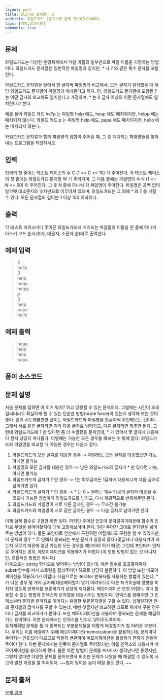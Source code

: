 ```yaml
---
layout: post
title: 알고리즘 문제풀이 2
subtitle: 와일드카드 (알고스팟 문제 ID:WILDCARD)
tags: [개발,알고리즘]
comments: true
---    
```



## 문제

와일드카드는 다양한 운영체제에서 파일 이름의 일부만으로 파일 이름을 지정하는 방법이다. 와일드카드 문자열은 일반적인 파일명과 같지만, * 나 ? 와 같은 특수 문자를 포함한다.

와일드카드 문자열을 앞에서 한 글자씩 파일명과 비교해서, 모든 글자가 일치했을 때 해당 와일드카드 문자열이 파일명과 매치된다고 하자. 단, 와일드카드 문자열에 포함된 ? 는 어떤 글자와 비교해도 일치한다고 가정하며, * 는 0 글자 이상의 어떤 문자열에도 일치한다고 본다.

예를 들어 와일드 카드 he?p 는 파일명 help 에도, heap 에도 매치되지만, helpp 에는 매치되지 않는다. 와일드 카드 *p* 는 파일명 help 에도, papa 에도 매치되지만, hello 에는 매치되지 않는다.

와일드카드 문자열과 함께 파일명의 집합이 주어질 때, 그 중 매치되는 파일명들을 찾아내는 프로그램을 작성하시오.

## 입력

입력의 첫 줄에는 테스트 케이스의 수 C (1 <= C <= 10) 가 주어진다. 각 테스트 케이스의 첫 줄에는 와일드카드 문자열 W 가 주어지며, 그 다음 줄에는 파일명의 수 N (1 <= N <= 50) 이 주어진다. 그 후 N 줄에 하나씩 각 파일명이 주어진다. 파일명은 공백 없이 알파벳 대소문자와 숫자만으로 이루어져 있으며, 와일드카드는 그 외에 * 와 ? 를 가질 수 있다. 모든 문자열의 길이는 1 이상 100 이하이다.

## 출력

각 테스트 케이스마다 주어진 와일드카드에 매치되는 파일들의 이름을 한 줄에 하나씩 아스키 코드 순서(숫자, 대문자, 소문자 순)대로 출력한다.

## 예제 입력

>2  
>he?p  
>3  
>help  
>heap  
>helpp  
>*p*  
>3  
>help  
>papa  
>hello  

## 예제 출력
>heap  
>help  
>help  
>papa  

## 풀이 소스코드  
<script src="https://gist.github.com/overflow218/6a97cbe611ba7960c0420fbd6bd2ba78.js"></script>

## 문제 설명
처음 문제를 접하면 어 이거 뭐지? 하고 당황할 수 있는 문제이다. 그럴때는 시간이 오래걸리더라도 확실하게 풀 수 있는 단순한 방법(brute force)이 있는지 생각해 보는 것이 좋다. 쉽게 시도해볼만한 풀이는 와일드카드와 파일명을 한글자씩 확인해보는 것이다. 그래서 서로 같은 글자라면 각각 다음 글자로 넘어가고, 다른 글자라면 멈추면 된다. 그런데 와일드카드에 ? 만 있다면 좀 더 수월했을 문제인데, * 가 있어서 몇 글자에 대응해야 할지 상당히 까다롭다. 이럴때는 가능한 모든 경우를 해보는 수 밖에 없다. 와일드카드와 파일명을 비교할 때 가능한 경우는 다음과 같다.  
1. 와일드카드의 모든 글자를 대응한 경우 -> 파일명도 모든 글자를 대응했으면 가능, 아니면 불가능
2. 파일명의 모든 글자를 대응한 경우 -> 남은 와일드카드의 글자가  * 만 있다면 가능, 아니면 불가능
3. 와일드카드의 글자가 ? 인 경우 -> ?는 아무글자든 1글자에 대응되니까 다음 글자로 넘어가면 된다. 
4. 와일드카드의 글자가 * 인 경우 -> *  는 0 ~ 원하는 개수 만큼의 글자와 대응될 수 있으니 가능한 방법마다 와일드카드를 넘기고, 다시 재귀적으로 반복해주면 된다. 
5. 와일드카드와 파일명이 서로 다른 글자인 경우 -> 무조건 불가능    
6. 와일드카드와 파일명이 서로 같은 글자인 경우 -> 다음 글자로 넘어가면 된다.   

이제 실제 함수로 구현만 하면 된다. 하지만 주어진 인풋이 문자열이기때문에 함수의 인자로 무엇을 넣어야할지에 대해 고민해보아야 한다. 일단 주어진 그대로 문자열을 넣어주는 방법이 있다. 물론 포인터로 연산해서 구현하면 어렵게라도 구현은 할 수 있겠지만, 이 문제의 경우 * 로 인해서 중복되는 부분 문제가 굉장히 많다.(몇글자나 대응시켜야 하는지 모르기 때문에 일단 가능한 모든 경우를 해보아야 하기 때문) 그런데 포인터가 인자로 주어지는 경우, 메모이제이션을 적용하기가 어렵다.(이 또한 방법이 없는 건 아니지만, 효율적인 방법은 아니다)  
다음으로는 string 형식으로 넣어주는 방법이 있는데, 매번 함수를 호출할때마다 substr함수를 써서 스트링을 잘라주어야 하므로 상당히 불편하다. 이 방법 또한 메모이제이션을 적용하기가 어렵다. 
다음으로는 iterator 반복자를 사용하는 방법이 있는데, * 가 나온 경우 몇 개의 글자에 대응해야할지 알기 어려우므로 다른 재귀호출에 영향을 미치지 않도록 반복자를 보존하기가 상당히 까다롭다. 메모이제이션 또한 어렵다.
이때 활용할 수 있는 방법이 인덱스와 문자열을 대응시키는 방법이다. 인덱스를 정해주면 그 인덱스부터 문자열 끝까지로 이어지는 유일한 부분문자열을 구할 수 있다. 쉽게말하면 원래 문자열의 접미사를 구할 수 있는데, 매번 첫글자만 비교하면 되므로 위에서 구한 경우마다 글자를 비교하기가 편하다. 또한 메모이제이션을 사용하여 중복되는 문제를 해결하기도 용이하다. 이번 문제에서는 인덱스를 인수로 넣어주도록하자.  
동적계획법 문제를 풀 때 중복되는 부분문제들을 어떻게 해결할지가 참 어려운 부분이다. 우리는 이를 해결하기 위해 메모이제이션(memoization)을 활용하는데, 문제마다 주어지는 인풋값이 다르므로 적절히 변환하여 메모이제이션을 활용하기 편하게 만들어주어야 한다. 이번 문제에서는 인풋이 문자열로 주어졌지만, 이를 인덱스와 대응시켜 메모이제이션을 용이하게 했다. 물론 이런 방법이 문제를 보자마자 생각난다면 좋겠지만, 그렇지 않다면 다양한 문제를 풀어보면서 비슷한 문제가 나왔을 때 해결할 수 있도록 사고의 발전 과정을 잘 익혀두자. ~~많이 맞아본 놈이 때릴 줄도 안다. ~~  

## 문제 출처  

<a href="https://www.algospot.com/judge/problem/read/WILDCARD"> 문제 링크 </a>
